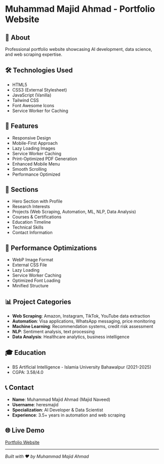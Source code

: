 # Muhammad Majid Ahmad - Portfolio Website

## 🎯 About
Professional portfolio website showcasing AI development, data science, and web scraping expertise.

## 🛠️ Technologies Used
- HTML5
- CSS3 (External Stylesheet)
- JavaScript (Vanilla)
- Tailwind CSS
- Font Awesome Icons
- Service Worker for Caching

## 🚀 Features
- Responsive Design
- Mobile-First Approach
- Lazy Loading Images
- Service Worker Caching
- Print-Optimized PDF Generation
- Enhanced Mobile Menu
- Smooth Scrolling
- Performance Optimized

## 📱 Sections
- Hero Section with Profile
- Research Interests
- Projects (Web Scraping, Automation, ML, NLP, Data Analysis)
- Courses & Certifications
- Education Timeline
- Technical Skills
- Contact Information

## 🔧 Performance Optimizations
- WebP Image Format
- External CSS File
- Lazy Loading
- Service Worker Caching
- Optimized Font Loading
- Minified Structure

## 📊 Project Categories
- **Web Scraping**: Amazon, Instagram, TikTok, YouTube data extraction
- **Automation**: Visa applications, WhatsApp messaging, price monitoring
- **Machine Learning**: Recommendation systems, credit risk assessment
- **NLP**: Sentiment analysis, text processing
- **Data Analysis**: Healthcare analytics, business intelligence

## 🎓 Education
- BS Artificial Intelligence - Islamia University Bahawalpur (2021-2025)
- CGPA: 3.58/4.0

## 📞 Contact
- **Name**: Muhammad Majid Ahmad (Majid Naveed)
- **Username**: heresmajid
- **Specialization**: AI Developer & Data Scientist
- **Experience**: 3.5+ years in automation and web scraping

## 🌐 Live Demo
[Portfolio Website](https://majidahmad.netlify.app)

---
*Built with ❤️ by Muhammad Majid Ahmad*